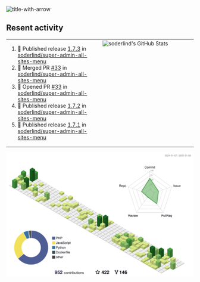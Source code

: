 
![title-with-arrow](https://github.com/soderlind/soderlind/assets/1649452/0f685042-97c3-46ba-b290-804d07f05370)



## Resent activity

<table width="100%" border="0"><tr><td width="49%">

<!--START_SECTION:activity-->
1. 🚀 Published release [1.7.3](https://github.com/soderlind/super-admin-all-sites-menu/releases/tag/1.7.3) in [soderlind/super-admin-all-sites-menu](https://github.com/soderlind/super-admin-all-sites-menu)
2. 🎉 Merged PR [#33](https://github.com/soderlind/super-admin-all-sites-menu/pull/33) in [soderlind/super-admin-all-sites-menu](https://github.com/soderlind/super-admin-all-sites-menu)
3. 💪 Opened PR [#33](https://github.com/soderlind/super-admin-all-sites-menu/pull/33) in [soderlind/super-admin-all-sites-menu](https://github.com/soderlind/super-admin-all-sites-menu)
4. 🚀 Published release [1.7.2](https://github.com/soderlind/super-admin-all-sites-menu/releases/tag/1.7.2) in [soderlind/super-admin-all-sites-menu](https://github.com/soderlind/super-admin-all-sites-menu)
5. 🚀 Published release [1.7.1](https://github.com/soderlind/super-admin-all-sites-menu/releases/tag/1.7.1) in [soderlind/super-admin-all-sites-menu](https://github.com/soderlind/super-admin-all-sites-menu)
<!--END_SECTION:activity-->
  </td>
<td width="49%" valign="top">
     <img  alt="soderlind's GitHub Stats" src="https://awesome-github-stats.azurewebsites.net/user-stats/soderlind?cardType=octocat&theme=github&preferLogin=false&Title=FFFFFF&Border=FFFFFF" />
</td></tr></table>


![](./profile-3d-contrib/profile-green-animate.svg)



